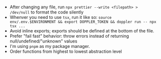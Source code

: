- After changing any file, run `npx prettier --write <filepath> > /dev/null` to format the code silently
- Whenver you need to use `tsx`, run it like so: `source env/.env.$ENVIRONMENT && export DOPPLER_TOKEN && doppler run -- npx tsx ...`
- Avoid inline exports; exports should be defined at the bottom of the file.
- Prefer "fail fast" behavior: throw errors instead of returning null/undefined/"unknown" values
- I'm using `pnpm` as my package manager.
- Order functions from highest to lowest abstraction level
